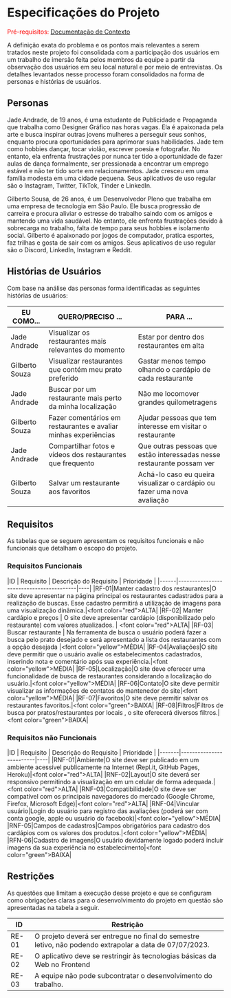 # Especificações do Projeto

<span style="color:red">Pré-requisitos: <a href="1-Documentação de Contexto.md"> Documentação de Contexto</a></span>

A definição exata do problema e os pontos mais relevantes a serem tratados neste projeto foi consolidada com a participação dos usuários em um trabalho de imersão feita pelos membros da equipe a partir da observação dos usuários em seu local natural e por meio de entrevistas. Os detalhes levantados nesse processo foram consolidados na forma de personas e histórias de usuários.

## Personas

Jade Andrade, de 19 anos, é uma estudante de Publicidade e Propaganda que trabalha como Designer Gráfico nas horas vagas. Ela é apaixonada pela arte e busca inspirar outras jovens mulheres a perseguir seus sonhos, enquanto procura oportunidades para aprimorar suas habilidades. Jade tem como hobbies dançar, tocar violão, escrever poesia e fotografar. No entanto, ela enfrenta frustrações por nunca ter tido a oportunidade de fazer aulas de dança formalmente, ser pressionada a encontrar um emprego estável e não ter tido sorte em relacionamentos. Jade cresceu em uma família modesta em uma cidade pequena. Seus aplicativos de uso regular são o Instagram, Twitter, TikTok, Tinder e LinkedIn.

Gilberto Sousa, de 26 anos, é um Desenvolvedor Pleno que trabalha em uma empresa de tecnologia em São Paulo. Ele busca progressão de carreira e procura aliviar o estresse do trabalho saindo com os amigos e mantendo uma vida saudável. No entanto, ele enfrenta frustrações devido à sobrecarga no trabalho, falta de tempo para seus hobbies e isolamento social. Gilberto é apaixonado por jogos de computador, pratica esportes, faz trilhas e gosta de sair com os amigos. Seus aplicativos de uso regular são o Discord, LinkedIn, Instagram e Reddit.

## Histórias de Usuários

Com base na análise das personas forma identificadas as seguintes histórias de usuários:

|EU COMO...| QUERO/PRECISO ... |PARA ... |
|--------------------|------------------------------------|----------------------------------------|
|Jade Andrade | Visualizar os restaurantes mais relevantes do momento | Estar por dentro dos restaurantes em alta |
|Gilberto Souza| Visualizar restaurantes que contém meu prato preferido | Gastar menos tempo olhando o cardápio de cada restaurante |
|Jade Andrade|Buscar por um restaurante mais perto da minha localização|Não me locomover grandes quilometragens|
|Gilberto Souza|Fazer comentários em restaurantes e avaliar minhas experiências|Ajudar pessoas que tem interesse em visitar o restaurante|
|Jade Andrade|Compartilhar fotos e vídeos dos restaurantes que frequento|Que outras pessoas que estão interessadas nesse restaurante possam ver|
|Gilberto Souza|Salvar um restaurante aos favoritos|Achá-lo caso eu queira visualizar o cardápio ou fazer uma nova avaliação|

## Requisitos

As tabelas que se seguem apresentam os requisitos funcionais e não funcionais que detalham o escopo do projeto.

### Requisitos Funcionais

|ID    | Requisito | Descrição do Requisito | Prioridade |
|------|-----------------------------------------|----|
|RF-01|Manter cadastro dos restaurantes|O site deve apresentar na página principal os restaurantes cadastrados para a realização de buscas. Esse cadastro permitirá a utilização de imagens para uma visualização dinâmica.|<font color=\"red\">ALTA</font>|
|RF-02| Manter cardápio e preços | O site deve apresentar cardápio (disponibilizado pelo restaurante) com valores atualizados. | <font color=\"red\">ALTA</font>|
|RF-03| Buscar restaurante | Na ferramenta de busca o usuário poderá fazer a busca pelo prato desejado e será apresentado a lista dos restaurantes com a opção desejada |<font color=\"yellow">MÉDIA</font>|
|RF-04|Avaliações|O site deve permitir que o usuário avalie os estabelecimentos cadastrados, inserindo nota e comentário após sua experiência.|<font color=\"yellow">MÉDIA</font>|
|RF-05|Localização|O site deve oferecer uma funcionalidade de busca de restaurantes considerando a localização do usuário.|<font color=\"yellow">MÉDIA</font>|
|RF-06|Contato|O site deve permitir visualizar as informações de contatos do mantenedor do site|<font color=\"yellow">MÉDIA</font>|
|RF-07|Favoritos|O site deve permitir salvar os restaurantes favoritos.|<font color=\"green">BAIXA</font>|
|RF-08|Filtros|Filtros de busca por pratos/restaurantes por locais , o site oferecerá diversos filtros.|<font color=\"green">BAIXA</font>|

### Requisitos não Funcionais

|ID     | Requisito  | Descrição do Requisito | Prioridade |
|-------|-------------------------|----|
|RNF-01|Ambiente|O site deve ser publicado em um ambiente acessível publicamente na Internet (Repl.it, GitHub Pages, Heroku)|<font color=\"red\">ALTA</font>| 
|RNF-02|Layout|O site deverá ser responsivo permitindo a visualização em um celular de forma adequada.|<font color=\"red\">ALTA</font>|
|RNF-03|Compatibilidade|O site deve ser compatível com os principais navegadores do mercado (Google Chrome, Firefox, Microsoft Edge)|<font color=\"red\">ALTA</font>|
|RNF-04|Vincular usuário|Login do usuário para registro das avaliações (poderá ser com conta google, apple ou usuário do facebook)|<font color=\"yellow">MÉDIA</font>|
|RNF-05|Campos de cadastros|Campos obrigatórios para cadastro dos cardápios com os valores dos produtos.|<font color=\"yellow">MÉDIA</font>|
|RFN-06|Cadastro de imagens|O usuário devidamente logado poderá incluir imagens da sua experiência no estabelecimento|<font color=\"green">BAIXA</font>|

## Restrições

As questões que limitam a execução desse projeto e que se configuram como obrigações claras para o desenvolvimento do projeto em questão são apresentadas na tabela a seguir.


|ID| Restrição                                             |
|--|-------------------------------------------------------|
|RE-01|O projeto deverá ser entregue no final do semestre letivo, não podendo extrapolar a data de 07/07/2023.|
|RE-02|O aplicativo deve se restringir às tecnologias básicas da Web no Frontend|
|RE-03|A equipe não pode subcontratar o desenvolvimento do trabalho.|
